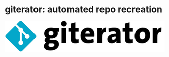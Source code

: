 # giterator: automated repo recreation
![giterator logo](https://raw.githubusercontent.com/KartikChugh/giterator/master/logo.jpg)
